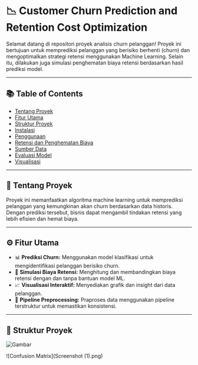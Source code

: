# 📉 Customer Churn Prediction and Retention Cost Optimization

Selamat datang di repositori proyek analisis churn pelanggan! Proyek ini bertujuan untuk memprediksi pelanggan yang berisiko berhenti (churn) dan mengoptimalkan strategi retensi menggunakan Machine Learning. Selain itu, dilakukan juga simulasi penghematan biaya retensi berdasarkan hasil prediksi model.

---

## 📚 Table of Contents

- [Tentang Proyek](#tentang-proyek)
- [Fitur Utama](#fitur-utama)
- [Struktur Proyek](#struktur-proyek)
- [Instalasi](#instalasi)
- [Penggunaan](#penggunaan)
- [Retensi dan Penghematan Biaya](#retensi-dan-penghematan-biaya)
- [Sumber Data](#sumber-data)
- [Evaluasi Model](#evaluasi-model)
- [Visualisasi](#visualisasi)

---

## 🧾 Tentang Proyek

Proyek ini memanfaatkan algoritma machine learning untuk memprediksi pelanggan yang kemungkinan akan churn berdasarkan data historis. Dengan prediksi tersebut, bisnis dapat mengambil tindakan retensi yang lebih efisien dan hemat biaya.

---

## ⚙️ Fitur Utama

- 📊 **Prediksi Churn:** Menggunakan model klasifikasi untuk mengidentifikasi pelanggan berisiko churn.
- 💸 **Simulasi Biaya Retensi:** Menghitung dan membandingkan biaya retensi dengan dan tanpa bantuan model ML.
- 📈 **Visualisasi Interaktif:** Menyediakan grafik dan insight dari data pelanggan.
- 🧹 **Pipeline Preprocessing:** Praproses data menggunakan pipeline terstruktur untuk memastikan konsistensi.

---

## 📁 Struktur Proyek

![Gambar]([https://example.com/image.png](https://drive.google.com/file/d/10dJd3ZGAbTzSi4x82NNPxRSbUWN8y8nT/view?usp=sharing))


![Confusion Matrix](Screenshot (1).png)


